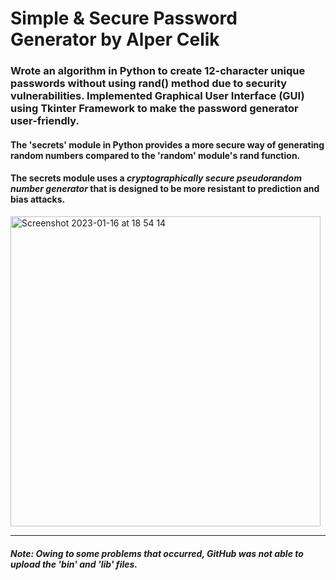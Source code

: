 # Simple & Secure Password Generator by Alper Celik
### Wrote an algorithm in Python to create 12-character unique passwords without using rand() method due to security vulnerabilities. Implemented Graphical User Interface (GUI) using Tkinter Framework to make the password generator user-friendly.

#### The 'secrets' module in Python provides a more secure way of generating random numbers compared to the 'random' module's rand function. 
#### The secrets module uses a *cryptographically secure pseudorandom number generator* that is designed to be more resistant to prediction and bias attacks.


<img width="496" alt="Screenshot 2023-01-16 at 18 54 14" src="https://user-images.githubusercontent.com/53222156/212719543-7592003f-fd69-42d0-a0ea-eb3b4bd0d2ba.png">


---
##### Note: Owing to some problems that occurred, GitHub was not able to upload the 'bin' and 'lib' files. 
